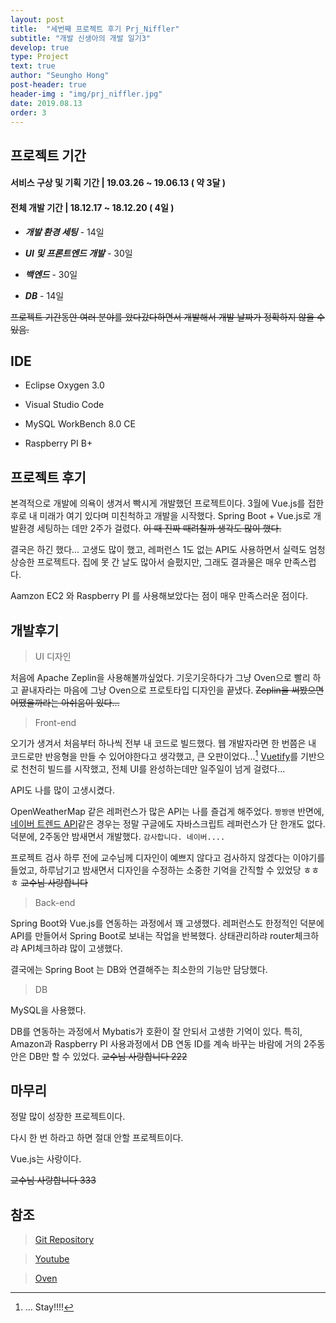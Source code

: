 ```yaml
---
layout: post
title:  "세번째 프로젝트 후기 Prj_Niffler"
subtitle: "개발 신생아의 개발 일기3"
develop: true
type: Project
text: true
author: "Seungho Hong"
post-header: true
header-img : "img/prj_niffler.jpg"
date: 2019.08.13
order: 3
---
```



## 프로젝트 기간

  

  

#### 서비스 구상 및 기획 기간 | 19.03.26 ~ 19.06.13 ( 약 3달 )

  

  

#### 전체 개발 기간 | 18.12.17 ~ 18.12.20 ( 4일 )

  

  

-  ***개발 환경 세팅*** - 14일

  

-  ***UI 및 프론트엔드 개발*** - 30일

  

-  ***백엔드*** - 30일

  

-  ***DB*** - 14일

  

~~프로젝트 기간동안 여러 분야를 왔다갔다하면서 개발해서 개발 날짜가 정확하지 않을 수 있음.~~

  

  

## IDE

  

  

- Eclipse Oxygen 3.0

  

- Visual Studio Code

  

- MySQL WorkBench 8.0 CE

  

- Raspberry PI B+

  

  

## 프로젝트 후기

  
본격적으로 개발에 의욕이 생겨서 빡시게 개발했던 프로젝트이다.
3월에 Vue.js를 접한 후로 내 미래가 여기 있다며 미친척하고 개발을 시작했다.
Spring Boot + Vue.js로 개발환경 세팅하는 데만 2주가 걸렸다.
~~이 때 진짜 때려칠까 생각도 많이 했다.~~

결국은 하긴 했다...
고생도 많이 했고, 레퍼런스 1도 없는 API도 사용하면서 실력도 엄청 상승한 프로젝트다.
집에 못 간 날도 많아서 슬펐지만, 그래도 결과물은 매우 만족스럽다.
  
Aamzon EC2 와 Raspberry PI 를 사용해보았다는 점이 매우 만족스러운 점이다.  
  

## 개발후기

> UI 디자인

처음에 Apache Zeplin을 사용해볼까싶었다.
기웃기웃하다가 그냥 Oven으로 빨리 하고 끝내자라는 마음에 그냥 Oven으로 프로토타입 디자인을 끝냈다.
~~Zeplin을 써봤으면 어땠을까라는 아쉬움이 있다...~~

  

> Front-end

오기가 생겨서 처음부터 하나씩 전부 내 코드로 빌드했다.
웹 개발자라면 한 번쯤은 내 코드로만 반응형을 만들 수 있어야한다고 생각했고, 큰 오판이었다...[^1]
[Vuetify](https://vuetifyjs.com/ko/components/api-explorer)를 기반으로 천천히 빌드를 시작했고, 전체 UI를 완성하는데만 일주일이 넘게 걸렸다...

API도 나를 많이 고생시켰다.

OpenWeatherMap 같은 레퍼런스가 많은 API는 나를 즐겁게 해주었다. `짱짱맨`
반면에, [네이버 트렌드 API](https://developers.naver.com/products/datalab/)같은 경우는 정말 구글에도 자바스크립트 레퍼런스가 단 한개도 없다.
덕분에, 2주동안 밤새면서 개발했다. `감사합니다. 네이버....`
  
  프로젝트 검사 하루 전에 교수님께 디자인이 예쁘지 않다고 검사하지 않겠다는 이야기를 들었고, 하루남기고 밤새면서 디자인을 수정하는 소중한 기억을 간직할 수 있었당 ㅎㅎㅎ
  ~~교수님 사랑합니다~~

  

> Back-end

Spring Boot와 Vue.js를 연동하는 과정에서 꽤 고생했다.
레퍼런스도 한정적인 덕분에 API를 만들어서 Spring Boot로 보내는 작업을 반복했다.
상태관리하랴 router체크하랴 API체크하랴 많이 고생했다.

결국에는 Spring Boot 는 DB와 연결해주는 최소한의 기능만 담당했다.


> DB

MySQL을 사용했다.

DB를 연동하는 과정에서 Mybatis가 호환이 잘 안되서 고생한 기억이 있다.
특히, Amazon과 Raspberry PI 사용과정에서 DB 연동 ID를 계속 바꾸는 바람에 거의 2주동안은 DB만 할 수 있었다.
~~교수님 사랑합니다 222~~
  

  

## 마무리

  

정말 많이 성장한 프로젝트이다.

다시 한 번 하라고 하면 절대 안할 프로젝트이다.

Vue.js는 사랑이다.

~~교수님 사랑합니다 333~~

  
  
  

## 참조

  

>  [Git Repository](https://github.com/whatamelon/prj_niffler_spring)

> [Youtube](https://www.youtube.com/watch?v=0bLGl_kwjww&t=67s)

>[Oven](https://ovenapp.io/project/opX4bzJWcs0ijXOOqdjrUMAI2rdhadK7)

  
  
  

[^1]:  ... Stay!!!!
